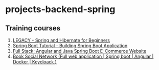 # projects-backend-spring 

## Training courses
1. [LEGACY - Spring and Hibernate for Beginners](https://www.udemy.com/share/108hYU3@sI_Loe_CqRBHnQJaTQYYXed12sFRbNmRbrO5uVfvSaGD7hbQz9g_VOCaoRKuTk9M4w==/)
2. [Spring Boot Tutorial - Building Spring Boot Application ](https://www.youtube.com/playlist?list=PLMkr7X9JBPp4OlZCl0dzk8nXVb3Qygmeo)
3. [Full Stack: Angular and Java Spring Boot E-Commerce Website](https://www.udemy.com/share/102bEE3@u6LVMXHRp6nY26vB86oos980bPyXv38cP8qkX8kqJ5Xb1BDWhXlpUGynpBbNx3fovw==/)
4. [Book Social Network (Full web application | Spring boot | Angular | Docker | Keycloack )](https://www.youtube.com/watch?v=WuPa_XoWlJU)